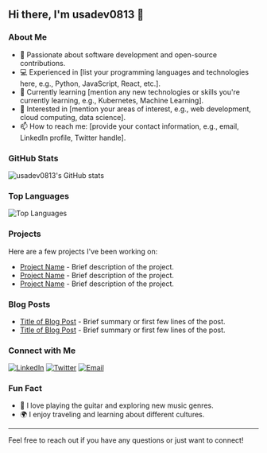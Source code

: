 ## Hi there, I'm usadev0813 👋

### About Me

- 🌟 Passionate about software development and open-source contributions.
- 💻 Experienced in [list your programming languages and technologies here, e.g., Python, JavaScript, React, etc.].
- 🌱 Currently learning [mention any new technologies or skills you're currently learning, e.g., Kubernetes, Machine Learning].
- 🚀 Interested in [mention your areas of interest, e.g., web development, cloud computing, data science].
- 📫 How to reach me: [provide your contact information, e.g., email, LinkedIn profile, Twitter handle].

### GitHub Stats

![usadev0813's GitHub stats](https://github-readme-stats.vercel.app/api?username=usadev0813&show_icons=true&theme=radical)

### Top Languages

![Top Languages](https://github-readme-stats.vercel.app/api/top-langs/?username=usadev0813&layout=compact&theme=radical)

### Projects

Here are a few projects I've been working on:

- [Project Name](link-to-project) - Brief description of the project.
- [Project Name](link-to-project) - Brief description of the project.
- [Project Name](link-to-project) - Brief description of the project.

### Blog Posts

- [Title of Blog Post](link-to-blog-post) - Brief summary or first few lines of the post.
- [Title of Blog Post](link-to-blog-post) - Brief summary or first few lines of the post.

### Connect with Me

[![LinkedIn](https://img.shields.io/badge/LinkedIn-0077B5?style=for-the-badge&logo=linkedin&logoColor=white)](link-to-linkedin-profile)
[![Twitter](https://img.shields.io/badge/Twitter-1DA1F2?style=for-the-badge&logo=twitter&logoColor=white)](link-to-twitter-profile)
[![Email](https://img.shields.io/badge/Email-D14836?style=for-the-badge&logo=gmail&logoColor=white)](mailto:your-email@example.com)

### Fun Fact

- 🎸 I love playing the guitar and exploring new music genres.
- 🌍 I enjoy traveling and learning about different cultures.

---

Feel free to reach out if you have any questions or just want to connect!
